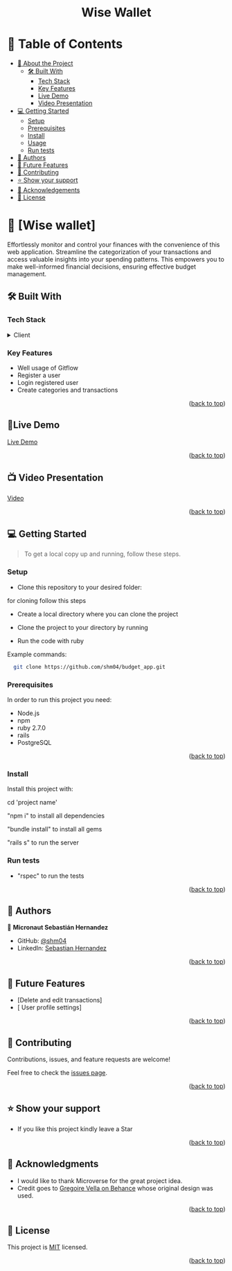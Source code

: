 <br>
<div align='center'>
	<h1>Wise Wallet</h1>
  </div>
<a name="readme-top"></a>

# 📗 Table of Contents

- [📖 About the Project](#about-project)
  - [🛠 Built With](#built-with)
    - [Tech Stack](#tech-stack)
    - [Key Features](#key-features)
    - [Live Demo](#demo)
    - [Video Presentation](#video) 
- [💻 Getting Started](#getting-started)
  - [Setup](#setup)
  - [Prerequisites](#prerequisites)
  - [Install](#install)
  - [Usage](#usage)
  - [Run tests](#run-tests)
- [👥 Authors](#authors)
- [🔭 Future Features](#future-features)
- [🤝 Contributing](#contributing)
- [⭐️ Show your support](#support)
- [🙏 Acknowledgements](#acknowledgements)
- [📝 License](#license)

<!-- PROJECT DESCRIPTION -->

# 📖 [Wise wallet] <a name="about-project"></a>


Effortlessly monitor and control your finances with the convenience of this web application. Streamline the categorization of your transactions and access valuable insights into your spending patterns. This empowers you to make well-informed financial decisions, ensuring effective budget management.

## 🛠 Built With <a name="built-with"></a>

### Tech Stack <a name="tech-stack"></a>

<details>
  <summary>Client</summary>
  <ul>
    <li><a href="https://rubyonrails.org/">Rails</a></li>
  </ul>
</details>

<!-- Features -->

### Key Features <a name="key-features"></a>

- Well usage of Gitflow
- Register a user
- Login registered user
- Create categories and transactions

<p align="right">(<a href="#readme-top">back to top</a>)</p>

## 🚀Live Demo <a name="demo"></a>

[Live Demo](https://)

<p align="right">(<a href="#readme-top">back to top</a>)</p>

## :tv: Video Presentation <a name="video"></a>

[Video](https://drive.google.com/file/d/1xQG_HgYMIbGelJ6hH1KvukTgX4OdOSb0/view?usp=sharing)

<p align="right">(<a href="#readme-top">back to top</a>)</p>

## 💻 Getting Started <a name="getting-started"></a>

> To get a local copy up and running, follow these steps.

### Setup

- Clone this repository to your desired folder:

for cloning follow this steps

- Create a local directory where you can clone the project
- Clone the project to your directory by running
 
- Run the code with ruby

Example commands:

```sh
  git clone https://github.com/shm04/budget_app.git
```

### Prerequisites

In order to run this project you need:

- Node.js
- npm
- ruby 2.7.0
- rails
- PostgreSQL

<p align="right">(<a href="#readme-top">back to top</a>)</p>

### Install

Install this project with:

cd 'project name'

"npm i" to install all dependencies

"bundle install" to install all gems

"rails s" to run the server

### Run tests

- "rspec" to run the tests

<p align="right">(<a href="#readme-top">back to top</a>)</p>

<!-- AUTHORS -->

## 👥 Authors <a name="authors"></a>

👤 **Micronaut Sebastián Hernandez**

- GitHub: [@shm04](https://github.com/shm04)
- LinkedIn: [Sebastian Hernandez](https://www.linkedin.com/in/sebastian-hernandez-munoz/)

<p align="right">(<a href="#readme-top">back to top</a>)</p>

<!-- FUTURE FEATURES -->

## 🔭 Future Features <a name="future-features"></a>

- [Delete and edit transactions]
- [ User profile settings]

<p align="right">(<a href="#readme-top">back to top</a>)</p>

<!-- CONTRIBUTING -->

## 🤝 Contributing <a name="contributing"></a>

Contributions, issues, and feature requests are welcome!

Feel free to check the [issues page](https://github.com/beteland123/smart_budget/issues).

<p align="right">(<a href="#readme-top">back to top</a>)</p>

<!-- SUPPORT -->

## ⭐️ Show your support <a name="support"></a>

- If you like this project kindly leave a Star

<p align="right">(<a href="#readme-top">back to top</a>)</p>

<!-- ACKNOWLEDGEMENTS -->

## 🙏 Acknowledgments <a name="acknowledgements"></a>

- I would like to thank Microverse for the great project idea.
- Credit goes to [Gregoire Vella on Behance](https://www.behance.net/gregoirevella) whose original design was used.

<p align="right">(<a href="#readme-top">back to top</a>)</p>

<!-- LICENSE -->

## 📝 License <a name="license"></a>

This project is [MIT](./LICENSE.md) licensed.

<p align="right">(<a href="#readme-top">back to top</a>) </p>
